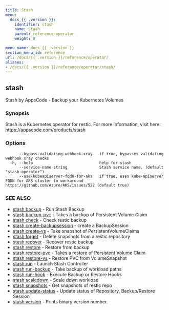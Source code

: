 ```yaml
---
title: Stash
menu:
  docs_{{ .version }}:
    identifier: stash
    name: Stash
    parent: reference-operator
    weight: 0

menu_name: docs_{{ .version }}
section_menu_id: reference
url: /docs/{{ .version }}/reference/operator/
aliases:
- /docs/{{ .version }}/reference/operator/stash/
---
```

## stash

Stash by AppsCode - Backup your Kubernetes Volumes

### Synopsis

Stash is a Kubernetes operator for restic. For more information, visit here: https://appscode.com/products/stash

### Options

```
      --bypass-validating-webhook-xray   if true, bypasses validating webhook xray checks
  -h, --help                             help for stash
      --service-name string              Stash service name. (default "stash-operator")
      --use-kubeapiserver-fqdn-for-aks   if true, uses kube-apiserver FQDN for AKS cluster to workaround https://github.com/Azure/AKS/issues/522 (default true)
```

### SEE ALSO

* [stash backup](/docs/reference/operator/stash_backup.md)	 - Run Stash Backup
* [stash backup-pvc](/docs/reference/operator/stash_backup-pvc.md)	 - Takes a backup of Persistent Volume Claim
* [stash check](/docs/reference/operator/stash_check.md)	 - Check restic backup
* [stash create-backupsession](/docs/reference/operator/stash_create-backupsession.md)	 - create a BackupSession
* [stash create-vs](/docs/reference/operator/stash_create-vs.md)	 - Take snapshot of PersistentVolumeClaims
* [stash forget](/docs/reference/operator/stash_forget.md)	 - Delete snapshots from a restic repository
* [stash recover](/docs/reference/operator/stash_recover.md)	 - Recover restic backup
* [stash restore](/docs/reference/operator/stash_restore.md)	 - Restore from backup
* [stash restore-pvc](/docs/reference/operator/stash_restore-pvc.md)	 - Takes a restore of Persistent Volume Claim
* [stash restore-vs](/docs/reference/operator/stash_restore-vs.md)	 - Restore PVC from VolumeSnapshot
* [stash run](/docs/reference/operator/stash_run.md)	 - Launch Stash Controller
* [stash run-backup](/docs/reference/operator/stash_run-backup.md)	 - Take backup of workload paths
* [stash run-hook](/docs/reference/operator/stash_run-hook.md)	 - Execute Backup or Restore Hooks
* [stash scaledown](/docs/reference/operator/stash_scaledown.md)	 - Scale down workload
* [stash snapshots](/docs/reference/operator/stash_snapshots.md)	 - Get snapshots of restic repo
* [stash update-status](/docs/reference/operator/stash_update-status.md)	 - Update status of Repository, Backup/Restore Session
* [stash version](/docs/reference/operator/stash_version.md)	 - Prints binary version number.

